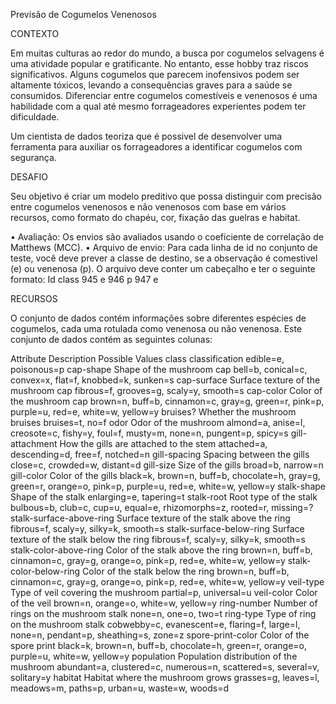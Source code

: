 Previsão de Cogumelos Venenosos

CONTEXTO

Em muitas culturas ao redor do mundo, a busca por cogumelos selvagens é uma atividade popular e gratificante. No entanto, esse hobby traz riscos significativos. Alguns cogumelos que parecem inofensivos podem ser altamente tóxicos, levando a consequências graves para a saúde se consumidos. Diferenciar entre cogumelos comestíveis e venenosos é uma habilidade com a qual até mesmo forrageadores experientes podem ter dificuldade.

Um cientista de dados teoriza que é possivel de desenvolver uma ferramenta para auxiliar os forrageadores a identificar cogumelos com segurança. 


DESAFIO

Seu objetivo é criar um modelo preditivo que possa distinguir com precisão entre cogumelos venenosos e não venenosos com base em vários recursos, como formato do chapéu, cor, fixação das guelras e habitat.

•	Avaliação: Os envios são avaliados usando o coeficiente de correlação de Matthews (MCC). 
•	Arquivo de envio: Para cada linha de id no conjunto de teste, você deve prever a classe de destino, se a observação é comestivel (e) ou venenosa (p). O arquivo deve conter um cabeçalho e ter o seguinte formato:
Id	class
945	e
946	p
947	e

RECURSOS

O conjunto de dados contém informações sobre diferentes espécies de cogumelos, cada uma rotulada como venenosa ou não venenosa. Este conjunto de dados contém as seguintes colunas:

Attribute	Description	Possible Values
class	classification	edible=e, poisonous=p
cap-shape	Shape of the mushroom cap	bell=b, conical=c, convex=x, flat=f, knobbed=k, sunken=s
cap-surface	Surface texture of the mushroom cap	fibrous=f, grooves=g, scaly=y, smooth=s
cap-color	Color of the mushroom cap	brown=n, buff=b, cinnamon=c, gray=g, green=r, pink=p, purple=u, red=e, white=w, yellow=y
bruises?	Whether the mushroom bruises	bruises=t, no=f
odor	Odor of the mushroom	almond=a, anise=l, creosote=c, fishy=y, foul=f, musty=m, none=n, pungent=p, spicy=s
gill-attachment	How the gills are attached to the stem	attached=a, descending=d, free=f, notched=n
gill-spacing	Spacing between the gills	close=c, crowded=w, distant=d
gill-size	Size of the gills	broad=b, narrow=n
gill-color	Color of the gills	black=k, brown=n, buff=b, chocolate=h, gray=g, green=r, orange=o, pink=p, purple=u, red=e, white=w, yellow=y
stalk-shape	Shape of the stalk	enlarging=e, tapering=t
stalk-root	Root type of the stalk	bulbous=b, club=c, cup=u, equal=e, rhizomorphs=z, rooted=r, missing=?
stalk-surface-above-ring	Surface texture of the stalk above the ring	fibrous=f, scaly=y, silky=k, smooth=s
stalk-surface-below-ring	Surface texture of the stalk below the ring	fibrous=f, scaly=y, silky=k, smooth=s
stalk-color-above-ring	Color of the stalk above the ring	brown=n, buff=b, cinnamon=c, gray=g, orange=o, pink=p, red=e, white=w, yellow=y
stalk-color-below-ring	Color of the stalk below the ring	brown=n, buff=b, cinnamon=c, gray=g, orange=o, pink=p, red=e, white=w, yellow=y
veil-type	Type of veil covering the mushroom	partial=p, universal=u
veil-color	Color of the veil	brown=n, orange=o, white=w, yellow=y
ring-number	Number of rings on the mushroom stalk	none=n, one=o, two=t
ring-type	Type of ring on the mushroom stalk	cobwebby=c, evanescent=e, flaring=f, large=l, none=n, pendant=p, sheathing=s, zone=z
spore-print-color	Color of the spore print	black=k, brown=n, buff=b, chocolate=h, green=r, orange=o, purple=u, white=w, yellow=y
population	Population distribution of the mushroom	abundant=a, clustered=c, numerous=n, scattered=s, several=v, solitary=y
habitat	Habitat where the mushroom grows	grasses=g, leaves=l, meadows=m, paths=p, urban=u, waste=w, woods=d
